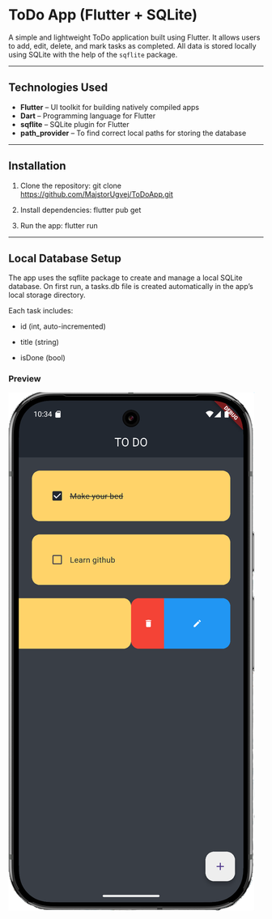 # ToDo App (Flutter + SQLite)

A simple and lightweight ToDo application built using Flutter. It allows users to add, edit, delete, and mark tasks as completed. All data is stored locally using SQLite with the help of the `sqflite` package.

---

## Technologies Used

- **Flutter** – UI toolkit for building natively compiled apps
- **Dart** – Programming language for Flutter
- **sqflite** – SQLite plugin for Flutter
- **path_provider** – To find correct local paths for storing the database

---

## Installation

1. Clone the repository: git clone https://github.com/MajstorUgvej/ToDoApp.git

2. Install dependencies: flutter pub get

3. Run the app: flutter run

---

## Local Database Setup

The app uses the sqflite package to create and manage a local SQLite database. On first run, a tasks.db file is created automatically in the app’s local storage directory.

Each task includes:

* id (int, auto-incremented)

* title (string)

* isDone (bool)


### Preview
<img src="Preview.png" /> 
